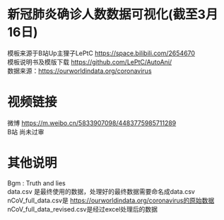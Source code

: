 # 新冠肺炎确诊人数数据可视化(截至3月16日)
模板来源于B站Up主狸子LePtC
https://space.bilibili.com/2654670        
模板说明书及模版下载
https://github.com/LePtC/AutoAni/  
数据来源：https://ourworldindata.org/coronavirus
# 视频链接
微博 https://m.weibo.cn/5833907098/4483775985711289       
B站 尚未过审
# 其他说明
Bgm : Truth and lies    
data.csv 是最终使用的数据，处理好的最终数据需要命名成data.csv   
nCoV_full_data.csv是 https://ourworldindata.org/coronavirus的原始数据    
nCoV_full_data_revised.csv是经过excel处理后的数据
